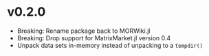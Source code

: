 # v0.2.0

- Breaking: Rename package back to MORWiki.jl
- Breaking: Drop support for MatrixMarket.jl version 0.4
- Unpack data sets in-memory instead of unpacking to a `tempdir()`
